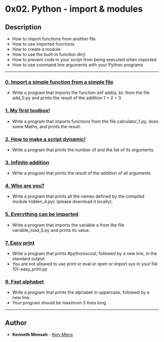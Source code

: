 # 0x02. Python - import & modules

## Description

* How to import functions from another file
* How to use imported functions
* How to create a module
* How to use the built-in function dir()
* How to prevent code in your script from being executed when imported
* How to use command line arguments with your Python programs

---

### [0. Import a simple function from a simple file](./0-add.py)
* Write a program that imports the function def add(a, b): from the file add_0.py and prints the result of the addition 1 + 2 = 3


### [1. My first toolbox!](./1-calculation.py)
* Write a program that imports functions from the file calculator_1.py, does some Maths, and prints the result.


### [2. How to make a script dynamic!](./2-args.py)
* Write a program that prints the number of and the list of its arguments.


### [3. Infinite addition](./3-infinite_add.py)
* Write a program that prints the result of the addition of all arguments


### [4. Who are you?](./4-hidden_discovery.py)
* Write a program that prints all the names defined by the compiled module hidden_4.pyc (please download it locally).


### [5. Everything can be imported](./5-variable_load.py)
* Write a program that imports the variable a from the file variable_load_5.py and prints its value.


### [7. Easy print](./101-easy_print.py)
* Write a program that prints #pythoniscool, followed by a new line, in the standard output.
* You are not allowed to use print or eval or open or import sys in your file 101-easy_print.py

### [9. Fast alphabet](./103-fast_alphabet.py)
* Write a program that prints the alphabet in uppercase, followed by a new line.
* Your program should be maximum 3 lines long

---

## Author
* **Kenneth Mensah** - [Ken-Mens](https://github.com/Ken-Mens)
